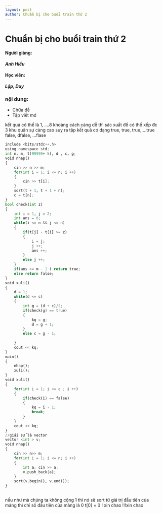 ```yaml
---
layout: post
author: Chuẩn bị cho buổi train thứ 2
---
```


# Chuẩn bị cho buổi train thứ 2 
#### Người giảng:
***Anh Hiếu***
#### Học viên:
***Lập, Duy***
### nội dung:
* Chữa đề
* Tập viết md




kết quả có thể là 1, ....8
khoảng cách càng dễ thì sác xuất để có thể xếp đc 3 khu quân sự càng cao
suy ra tập kết quả có dạng
true, true, true,....true false, dfalse, ...flase


```python
include <bits/stdc++.h>
using namespace std;
int n, m, t[99999+ 5], d , c, g;
void nhap()
{
    cin >> n >> m;
    for(int i = 1; i <= n; i ++)
    {
        cin >> t[i];
    }
    sort(t + 1, t + 1 + n);
    c = t[n];
}
bool check(int z)
{
    int i = 1, j = 2;
    int ans = 0;
    while(i <= n && j <= n)
    {
        if(t[j] - t[i] >= z)
        {
            i = j;
            j ++;
            ans ++;
        }
        else j ++; 
    }
    if(ans >= m - 1 ) return true;
    else return false;
}
void xuli()
{
    d = 1;
    while(d <= c)
    {
        int g = (d + c)/2;
        if(check(g) == true)
        {
            kq = g;
            d = g + 1;
        }
        else c = g - 1;
        
    }
    cout << kq;
}
main()
{
    nhap();
    xuli();
}
void xuli()
{
    for(int i = 1; i <= c ; i ++)
    {
        if(check(i) == false) 
        {
            kq = i - 1;
            break;
        }
    }
    cout << kq;
}
//giải sử là vector 
vector <int > v;
void nhap()
{
    cin >> n>> m;
    for(int i = 1; i <= n; i ++)
    {
        int a; cin >> a;
        v.push_back(a);
    }
    sort(v.begin(), v.end());
}
    
```
nếu như mà chúng ta không cộng 1 thì nó sẽ sort từ giá trị đầu tiên của mảng
thì chỉ số đầu tiên của mảng là 0
t[0] = 0
! xin chao 
!!!xin chao
